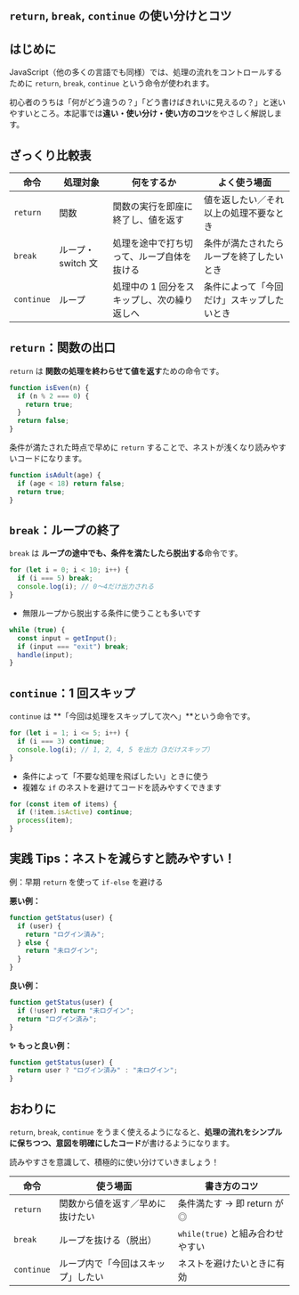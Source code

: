 ## `return`, `break`, `continue` の使い分けとコツ

## はじめに

JavaScript（他の多くの言語でも同様）では、処理の流れをコントロールするために `return`, `break`, `continue` という命令が使われます。

初心者のうちは「何がどう違うの？」「どう書けばきれいに見えるの？」と迷いやすいところ。本記事では**違い・使い分け・使い方のコツ**をやさしく解説します。

## ざっくり比較表

| 命令       | 処理対象          | 何をするか                                  | よく使う場面                               |
| ---------- | ----------------- | ------------------------------------------- | ------------------------------------------ |
| `return`   | 関数              | 関数の実行を即座に終了し、値を返す          | 値を返したい／それ以上の処理不要なとき     |
| `break`    | ループ・switch 文 | 処理を途中で打ち切って、ループ自体を抜ける  | 条件が満たされたらループを終了したいとき   |
| `continue` | ループ            | 処理中の 1 回分をスキップし、次の繰り返しへ | 条件によって「今回だけ」スキップしたいとき |

## `return`：関数の出口

`return` は **関数の処理を終わらせて値を返す**ための命令です。

```js
function isEven(n) {
  if (n % 2 === 0) {
    return true;
  }
  return false;
}
```

条件が満たされた時点で早めに `return` することで、ネストが浅くなり読みやすいコードになります。

```js
function isAdult(age) {
  if (age < 18) return false;
  return true;
}
```

## `break`：ループの終了

`break` は **ループの途中でも、条件を満たしたら脱出する**命令です。

```js
for (let i = 0; i < 10; i++) {
  if (i === 5) break;
  console.log(i); // 0〜4だけ出力される
}
```

- 無限ループから脱出する条件に使うことも多いです

```js
while (true) {
  const input = getInput();
  if (input === "exit") break;
  handle(input);
}
```

## `continue`：1 回スキップ

`continue` は \*\*「今回は処理をスキップして次へ」\*\*という命令です。

```js
for (let i = 1; i <= 5; i++) {
  if (i === 3) continue;
  console.log(i); // 1, 2, 4, 5 を出力（3だけスキップ）
}
```

- 条件によって「不要な処理を飛ばしたい」ときに使う
- 複雑な `if` のネストを避けてコードを読みやすくできます

```js
for (const item of items) {
  if (!item.isActive) continue;
  process(item);
}
```

## 実践 Tips：ネストを減らすと読みやすい！

例：早期 `return` を使って `if-else` を避ける

**悪い例：**

```js
function getStatus(user) {
  if (user) {
    return "ログイン済み";
  } else {
    return "未ログイン";
  }
}
```

**良い例：**

```js
function getStatus(user) {
  if (!user) return "未ログイン";
  return "ログイン済み";
}
```

**✨ もっと良い例：**

```js
function getStatus(user) {
  return user ? "ログイン済み" : "未ログイン";
}
```

## おわりに

`return`, `break`, `continue` をうまく使えるようになると、**処理の流れをシンプルに保ちつつ、意図を明確にしたコード**が書けるようになります。

読みやすさを意識して、積極的に使い分けていきましょう！

| 命令       | 使う場面                           | 書き方のコツ                     |
| ---------- | ---------------------------------- | -------------------------------- |
| `return`   | 関数から値を返す／早めに抜けたい   | 条件満たす → 即 return が ◎      |
| `break`    | ループを抜ける（脱出）             | `while(true)` と組み合わせやすい |
| `continue` | ループ内で「今回はスキップ」したい | ネストを避けたいときに有効       |
